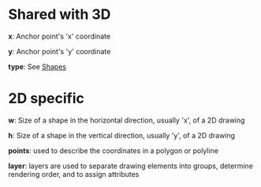 
# Shared with 3D

**x**: Anchor point's 'x' coordinate

**y**: Anchor point's 'y' coordinate

**type**: See [Shapes](./Shapes.md)

# 2D specific

**w**: Size of a shape in the horizontal direction, usually 'x', of a 2D drawing

**h**: Size of a shape in the vertical direction, usually 'y', of a 2D drawing

**points**: used to describe the coordinates in a polygon or polyline

**layer**: layers are used to separate drawing elements into groups, determine rendering order, and to assign attributes
